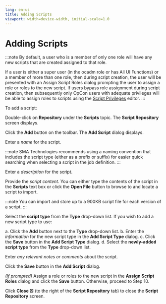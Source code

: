 ```yaml
---
lang: en-us
title: Adding Scripts
viewport: width=device-width, initial-scale=1.0
---
```


#  Adding Scripts

:::note
By default, a user who is a member of only one role will have any new scripts that are created assigned to that role.

If a user is either a super user (in the ocadm role or has All UI Functions) or a member of more than one role, then during script creation, the user will be presented with an Assign Script Roles dialog prompting the user to assign a role or roles to the new script. If users bypass role assignment during script creation, then subsequently only OpCon users with adequate privileges will be able to assign roles to scripts using the [Script Privileges](Managing-Script-Privileges.md) editor.
:::

To add a script:

Double-click on **Repository** under the **Scripts** topic. The **Script
Repository** screen displays.

Click the **Add** button on the toolbar. The **Add Script** dialog
displays.

Enter a *name* for the script.

:::note
SMA Technologies recommends using a naming convention that includes the script type (either as a prefix or suffix) for easier quick searching when selecting a script in the job definition.
:::

Enter a *description* for the script.

Provide the *script content*. You can either type the contents of the
script in the **Scripts** text box or click the **Open File** button to
browse to and locate a script to import.

:::note
You can import and store up to a 900KB script file for each version of a script.
:::

Select the **script type** from the **Type** drop-down list. If you wish
to add a new script type to use:

a.  Click the **Add** button next to the **Type** drop-down list.
b.  Enter the *information* for the new script type in the **Add Script
    Type** dialog.
c.  Click the **Save** button in the **Add Script Type** dialog.
d.  Select the **newly-added script type** from the **Type** drop-down
    list.

Enter *any relevant notes or comments* about the script.

Click the **Save** button in the **Add Script** dialog.

*(If prompted)* Assign a role or roles to the new script in the **Assign
Script Roles** dialog and click the **Save** button. Otherwise, proceed
to Step 10.

Click **Close ☒** (to the right of the **Script Repository** tab) to
close the **Script Repository** screen.
